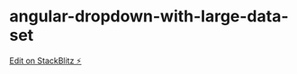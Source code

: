# angular-dropdown-with-large-data-set

[Edit on StackBlitz ⚡️](https://stackblitz.com/edit/angular-dropdown-with-large-data-set)